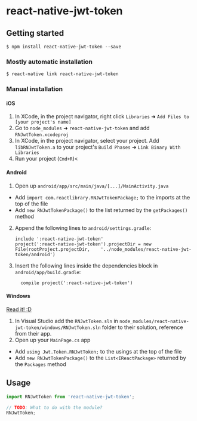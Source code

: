 
# react-native-jwt-token

## Getting started

`$ npm install react-native-jwt-token --save`

### Mostly automatic installation

`$ react-native link react-native-jwt-token`

### Manual installation


#### iOS

1. In XCode, in the project navigator, right click `Libraries` ➜ `Add Files to [your project's name]`
2. Go to `node_modules` ➜ `react-native-jwt-token` and add `RNJwtToken.xcodeproj`
3. In XCode, in the project navigator, select your project. Add `libRNJwtToken.a` to your project's `Build Phases` ➜ `Link Binary With Libraries`
4. Run your project (`Cmd+R`)<

#### Android

1. Open up `android/app/src/main/java/[...]/MainActivity.java`
  - Add `import com.reactlibrary.RNJwtTokenPackage;` to the imports at the top of the file
  - Add `new RNJwtTokenPackage()` to the list returned by the `getPackages()` method
2. Append the following lines to `android/settings.gradle`:
  	```
  	include ':react-native-jwt-token'
  	project(':react-native-jwt-token').projectDir = new File(rootProject.projectDir, 	'../node_modules/react-native-jwt-token/android')
  	```
3. Insert the following lines inside the dependencies block in `android/app/build.gradle`:
  	```
      compile project(':react-native-jwt-token')
  	```

#### Windows
[Read it! :D](https://github.com/ReactWindows/react-native)

1. In Visual Studio add the `RNJwtToken.sln` in `node_modules/react-native-jwt-token/windows/RNJwtToken.sln` folder to their solution, reference from their app.
2. Open up your `MainPage.cs` app
  - Add `using Jwt.Token.RNJwtToken;` to the usings at the top of the file
  - Add `new RNJwtTokenPackage()` to the `List<IReactPackage>` returned by the `Packages` method


## Usage
```javascript
import RNJwtToken from 'react-native-jwt-token';

// TODO: What to do with the module?
RNJwtToken;
```
  